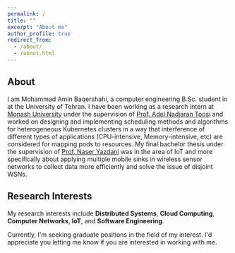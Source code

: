 ```yaml
---
permalink: /
title: ""
excerpt: "About me"
author_profile: true
redirect_from: 
  - /about/
  - /about.html
---
```


## **About**

I am Mohammad Amin Baqershahi, a computer engineering B.Sc. student in at the University of Tehran. I have been working as a research intern at [Monash University](https://www.monash.edu/) under the supervision of [Prof. Adel Nadjaran Toosi](https://scholar.google.com/citations?user=qIh_I-gAAAAJ&hl=en) and worked on designing and implementing scheduling methods and algorithms for heterogeneous Kubernetes clusters in a way that interference of different types of applications (CPU-intensive, Memory-intensive, etc) are considered for mapping pods to resources. My final bachelor thesis under the supervision of [Prof. Naser Yazdani](https://ece.ut.ac.ir/en/~yazdani) was in the area of IoT and more specifically about applying multiple mobile sinks in wireless sensor networks to collect data more efficiently and solve the issue of disjoint WSNs. 

## **Research Interests**

My research interests include **Distributed Systems**, **Cloud Computing**, **Computer Networks**, **IoT**, and **Software Engineering**.


Currently, I'm seeking graduate positions in the field of my interest. I'd appreciate you letting me know if you are interested in working with me.